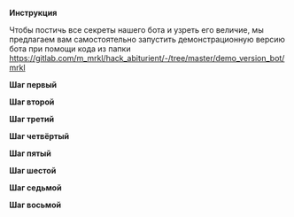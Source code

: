 **Инструкция**

Чтобы постичь все секреты нашего бота и узреть его величие, мы предлагаем вам самостоятельно запустить демонстрационную версию бота при помощи кода из папки
https://gitlab.com/m_mrkl/hack_abiturient/-/tree/master/demo_version_bot/mrkl

**Шаг первый**

**Шаг второй**

**Шаг третий**

**Шаг четвёртый**

**Шаг пятый**

**Шаг шестой**

**Шаг седьмой**

**Шаг восьмой**
